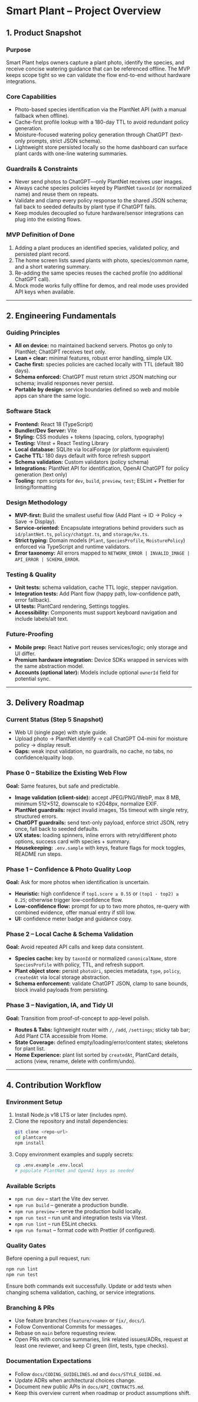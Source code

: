 # Smart Plant – Project Overview

## 1. Product Snapshot

### Purpose
Smart Plant helps owners capture a plant photo, identify the species, and receive concise watering guidance that can be referenced offline. The MVP keeps scope tight so we can validate the flow end-to-end without hardware integrations.

### Core Capabilities
- Photo-based species identification via the PlantNet API (with a manual fallback when offline).
- Cache-first profile lookup with a 180-day TTL to avoid redundant policy generation.
- Moisture-focused watering policy generation through ChatGPT (text-only prompts, strict JSON schema).
- Lightweight store persisted locally so the home dashboard can surface plant cards with one-line watering summaries.

### Guardrails & Constraints
- Never send photos to ChatGPT—only PlantNet receives user images.
- Always cache species policies keyed by PlantNet `taxonId` (or normalized name) and reuse them on repeats.
- Validate and clamp every policy response to the shared JSON schema; fall back to seeded defaults by plant type if ChatGPT fails.
- Keep modules decoupled so future hardware/sensor integrations can plug into the existing flows.

### MVP Definition of Done
1. Adding a plant produces an identified species, validated policy, and persisted plant record.
2. The home screen lists saved plants with photo, species/common name, and a short watering summary.
3. Re-adding the same species reuses the cached profile (no additional ChatGPT call).
4. Mock mode works fully offline for demos, and real mode uses provided API keys when available.

---

## 2. Engineering Fundamentals

### Guiding Principles
- **All on device:** no maintained backend servers. Photos go only to PlantNet; ChatGPT receives text only.
- **Lean + clear:** minimal features, robust error handling, simple UX.
- **Cache first:** species policies are cached locally with TTL (default 180 days).
- **Schema enforced:** ChatGPT must return strict JSON matching our schema; invalid responses never persist.
- **Portable by design:** service boundaries defined so web and mobile apps can share the same logic.

### Software Stack
- **Frontend:** React 18 (TypeScript)
- **Bundler/Dev Server:** Vite
- **Styling:** CSS modules + tokens (spacing, colors, typography)
- **Testing:** Vitest + React Testing Library
- **Local database:** SQLite via localForage (or platform equivalent)
- **Cache TTL:** 180 days default with force refresh support
- **Schema validation:** Custom validators (policy schema)
- **Integrations:** PlantNet API for identification, OpenAI ChatGPT for policy generation (text only)
- **Tooling:** npm scripts for `dev`, `build`, `preview`, `test`; ESLint + Prettier for linting/formatting

### Design Methodology
- **MVP-first:** Build the smallest useful flow (Add Plant → ID → Policy → Save → Display).
- **Service-oriented:** Encapsulate integrations behind providers such as `id/plantNet.ts`, `policy/chatgpt.ts`, and `storage/kv.ts`.
- **Strict typing:** Domain models (`Plant`, `SpeciesProfile`, `MoisturePolicy`) enforced via TypeScript and runtime validators.
- **Error taxonomy:** All errors mapped to `NETWORK_ERROR | INVALID_IMAGE | API_ERROR | SCHEMA_ERROR`.

### Testing & Quality
- **Unit tests:** schema validation, cache TTL logic, stepper navigation.
- **Integration tests:** Add Plant flow (happy path, low-confidence path, error fallback).
- **UI tests:** PlantCard rendering, Settings toggles.
- **Accessibility:** Components must support keyboard navigation and include labels/alt text.

### Future-Proofing
- **Mobile prep:** React Native port reuses services/logic; only storage and UI differ.
- **Premium hardware integration:** Device SDKs wrapped in services with the same abstraction model.
- **Accounts (optional later):** Models include optional `ownerId` field for potential sync.

---

## 3. Delivery Roadmap

### Current Status (Step 5 Snapshot)
- Web UI (single page) with style guide.
- Upload photo → PlantNet identify → call ChatGPT O4-mini for moisture policy → display result.
- **Gaps:** weak input validation, no guardrails, no cache, no tabs, no confidence/quality loop.

### Phase 0 – Stabilize the Existing Web Flow
**Goal:** Same features, but safe and predictable.
- **Image validation (client-side):** accept JPEG/PNG/WebP, max 8 MB, minimum 512×512, downscale to ≤2048px, normalize EXIF.
- **PlantNet guardrails:** reject invalid images, 15s timeout with single retry, structured errors.
- **ChatGPT guardrails:** send text-only payload, enforce strict JSON, retry once, fall back to seeded defaults.
- **UX states:** loading spinners, inline errors with retry/different photo options, success card with species + summary.
- **Housekeeping:** `.env.sample` with keys, feature flags for mock toggles, README run steps.

### Phase 1 – Confidence & Photo Quality Loop
**Goal:** Ask for more photos when identification is uncertain.
- **Heuristic:** high confidence if `top1.score ≥ 0.55` or `(top1 - top2) ≥ 0.25`; otherwise trigger low-confidence flow.
- **Low-confidence flow:** prompt for up to two more photos, re-query with combined evidence, offer manual entry if still low.
- **UI:** confidence meter badge and guidance copy.

### Phase 2 – Local Cache & Schema Validation
**Goal:** Avoid repeated API calls and keep data consistent.
- **Species cache:** key by `taxonId` or normalized `canonicalName`, store `SpeciesProfile` with policy, TTL, and refresh support.
- **Plant object store:** persist `photoUri`, species metadata, `type`, `policy`, `createdAt` via local storage abstraction.
- **Schema enforcement:** validate ChatGPT JSON, clamp to sane bounds, block invalid payloads from persisting.

### Phase 3 – Navigation, IA, and Tidy UI
**Goal:** Transition from proof-of-concept to app-level polish.
- **Routes & Tabs:** lightweight router with `/`, `/add`, `/settings`; sticky tab bar; Add Plant CTA accessible from Home.
- **State Coverage:** defined empty/loading/error/content states; skeletons for plant list.
- **Home Experience:** plant list sorted by `createdAt`, PlantCard details, actions (view, rename, delete with confirm/undo).

---

## 4. Contribution Workflow

### Environment Setup
1. Install Node.js v18 LTS or later (includes npm).
2. Clone the repository and install dependencies:
   ```bash
   git clone <repo-url>
   cd plantcare
   npm install
   ```
3. Copy environment examples and supply secrets:
   ```bash
   cp .env.example .env.local
   # populate PlantNet and OpenAI keys as needed
   ```

### Available Scripts
- `npm run dev` – start the Vite dev server.
- `npm run build` – generate a production bundle.
- `npm run preview` – serve the production build locally.
- `npm run test` – run unit and integration tests via Vitest.
- `npm run lint` – run ESLint checks.
- `npm run format` – format code with Prettier (if configured).

### Quality Gates
Before opening a pull request, run:
```bash
npm run lint
npm run test
```
Ensure both commands exit successfully. Update or add tests when changing schema validation, caching, or service integrations.

### Branching & PRs
- Use feature branches (`feature/<name>` or `fix/`, `docs/`).
- Follow Conventional Commits for messages.
- Rebase on `main` before requesting review.
- Open PRs with concise summaries, link related issues/ADRs, request at least one reviewer, and keep CI green (lint, tests, type checks).

### Documentation Expectations
- Follow `docs/CODING_GUIDELINES.md` and `docs/STYLE_GUIDE.md`.
- Update ADRs when architectural choices change.
- Document new public APIs in `docs/API_CONTRACTS.md`.
- Keep this overview current when roadmap or product assumptions shift.
